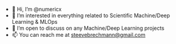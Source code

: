 - 👋 Hi, I’m @numericx
- 👀 I’m interested in everything related to Scientific Machine/Deep Learning & MLOps
- 💞️ I’m open to discuss on any Machine/Deep Learning projects
- 📫 You can reach me at steevebrechmann@gmail.com

<!---
numericx/numericx is a ✨ special ✨ repository because its `README.md` (this file) appears on your GitHub profile.
You can click the Preview link to take a look at your changes.
--->
